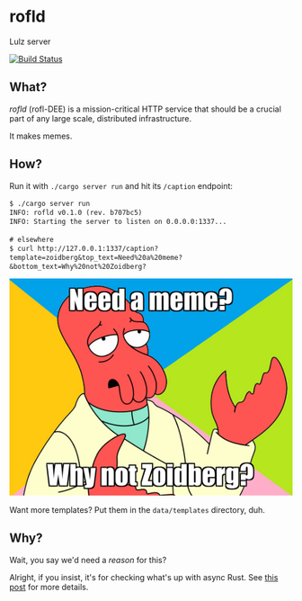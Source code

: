 # rofld

Lulz server

[![Build Status](https://img.shields.io/travis/Xion/rofld.svg)](https://travis-ci.org/Xion/rofld)

## What?

_rofld_ (rofl-DEE) is a mission-critical HTTP service that should be a crucial part
of any large scale, distributed infrastructure.

It makes memes.

## How?

Run it with `./cargo server run` and hit its `/caption` endpoint:

    $ ./cargo server run
    INFO: rofld v0.1.0 (rev. b707bc5)
    INFO: Starting the server to listen on 0.0.0.0:1337...

    # elsewhere
    $ curl http://127.0.0.1:1337/caption?template=zoidberg&top_text=Need%20a%20meme?&bottom_text=Why%20not%20Zoidberg?

![Need a meme? / Why not Zoidberg?](../../zoidberg.png)

Want more templates? Put them in the `data/templates` directory, duh.

## Why?

Wait, you say we'd need a _reason_ for this?

Alright, if you insist, it's for checking what's up with async Rust.
See [this post](http://xion.io/post/programming/rust-async-closer-look.html) for more details.
